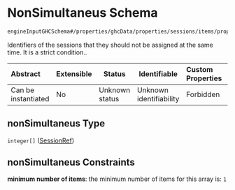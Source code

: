 # NonSimultaneus Schema

```txt
engineInputGHCSchema#/properties/ghcData/properties/sessions/items/properties/sessionRelations/properties/nonSimultaneus
```

Identifiers of the sessions that they should not be assigned at the same time. It is a strict condition..


| Abstract            | Extensible | Status         | Identifiable            | Custom Properties | Additional Properties | Access Restrictions | Defined In                                                         |
| :------------------ | ---------- | -------------- | ----------------------- | :---------------- | --------------------- | ------------------- | ------------------------------------------------------------------ |
| Can be instantiated | No         | Unknown status | Unknown identifiability | Forbidden         | Allowed               | none                | [ghc.schema.json\*](../out/ghc.schema.json "open original schema") |

## nonSimultaneus Type

`integer[]` ([SessionRef](ghc-properties-ghcdata-properties-sessions-session-properties-sessionrelations-properties-nonsimultaneus-sessionref.md))

## nonSimultaneus Constraints

**minimum number of items**: the minimum number of items for this array is: `1`
